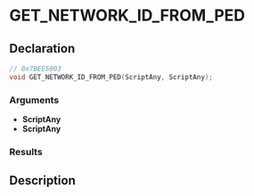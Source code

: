 # GET_NETWORK_ID_FROM_PED

## Declaration
```cpp
// 0x7BEE5003
void GET_NETWORK_ID_FROM_PED(ScriptAny, ScriptAny);
```

### Arguments
- **ScriptAny**
- **ScriptAny**

### Results

## Description
